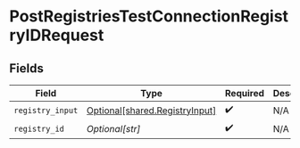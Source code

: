 # PostRegistriesTestConnectionRegistryIDRequest


## Fields

| Field                                                                      | Type                                                                       | Required                                                                   | Description                                                                |
| -------------------------------------------------------------------------- | -------------------------------------------------------------------------- | -------------------------------------------------------------------------- | -------------------------------------------------------------------------- |
| `registry_input`                                                           | [Optional[shared.RegistryInput]](undefined/models/shared/registryinput.md) | :heavy_check_mark:                                                         | N/A                                                                        |
| `registry_id`                                                              | *Optional[str]*                                                            | :heavy_check_mark:                                                         | N/A                                                                        |